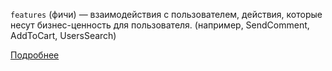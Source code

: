 `features` (фичи) — взаимодействия с пользователем, действия, которые несут бизнес-ценность для пользователя. (например, SendComment, AddToCart, UsersSearch)

[Подробнее](https://feature-sliced.design/ru/docs/get-started/overview)
